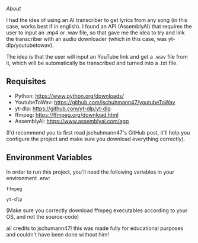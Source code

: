 *About*

I had the idea of using an AI transcriber to get lyrics from any song (in this case, works best if in english). I found an API (AssemblyAI) that requires the user to input an .mp4 or .wav file, so that gave me the idea to try and link the transcriber with an audio downloader (which in this case, was yt-dlp/youtubetowav). 

The idea is that the user will input an YouTube link and get a .wav file from it, which will be automatically be transcribed and turned into a .txt file.






## Requisites

- Python: https://www.python.org/downloads/
- YoutubeToWav: https://github.com/jschuhmann47/youtubeToWav 
- yt-dlp: https://github.com/yt-dlp/yt-dlp
- ffmpeg: https://ffmpeg.org/download.html
- AssemblyAI: https://www.assemblyai.com/app

(I'd recommend you to first read jschuhmann47's GitHub post, it'll help you configure the project and make sure you download everything correctly).
## Environment Variables

In order to run this project, you'll need the following variables in your environment .env:


`ffmpeg`

`yt-dlp`

(Make sure you correctly download ffmpeg executables according to your OS, and not the source-code)


all credits to jschumann47! this was made fully for educational purposes and couldn't have been done without him!
